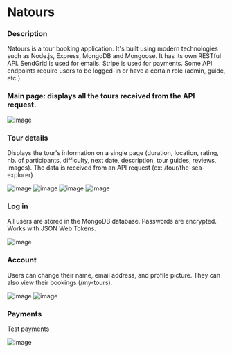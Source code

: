 # Natours

### Description

Natours is a tour booking application. It's built using modern technologies such as Node.js, Express, MongoDB and Mongoose.
It has its own RESTful API. SendGrid is used for emails. Stripe is used for payments. Some API endpoints require users to be logged-in or have a certain role (admin, guide, etc.).

### Main page: displays all the tours received from the API request.
![image](https://github.com/cr4zy30/natours/assets/112426363/16943aaf-c3cf-493e-aaa9-bc64cc2f42dc)

### Tour details 
Displays the tour's information on a single page (duration, location, rating, nb. of participants, difficulty, next date, description, tour guides, reviews, images). 
The data is received from an API request (ex: /tour/the-sea-explorer) 

![image](https://github.com/cr4zy30/natours/assets/112426363/290f0573-d8c4-49e9-bc54-b3d8e644b8bf)
![image](https://github.com/cr4zy30/natours/assets/112426363/dbc4a4d3-0e3a-46c0-88d4-9798df760ac1)
![image](https://github.com/cr4zy30/natours/assets/112426363/4bc3a342-139d-4203-9095-f5884c3046c0)
![image](https://github.com/cr4zy30/natours/assets/112426363/d486dd2f-e4c2-4b33-9189-51d39d451204)

### Log in
All users are stored in the MongoDB database. Passwords are encrypted. Works with JSON Web Tokens.

![image](https://github.com/cr4zy30/natours/assets/112426363/08de5370-2c96-4480-a48f-407414a48e14)

### Account
Users can change their name, email address, and profile picture. They can also view their bookings (/my-tours).

![image](https://github.com/cr4zy30/natours/assets/112426363/9e9282f4-d9b6-4fe1-b493-2aa34615c9bf)
![image](https://github.com/cr4zy30/natours/assets/112426363/7fb10cdd-c1bc-4c44-a829-1fa6ee4ca020)

### Payments
Test payments

![image](https://github.com/cr4zy30/natours/assets/112426363/146d9ad2-50db-4329-a0c6-28c988e72dd9)




